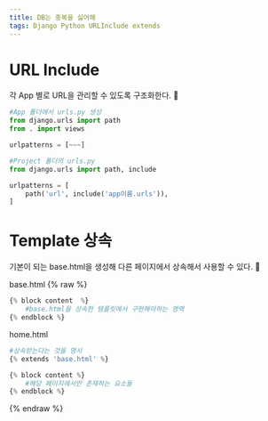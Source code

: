 ```yaml
---
title: DB는 중복을 싫어해
tags: Django Python URLInclude extends
---
```


URL Include
===
각 App 별로 URL을 관리할 수 있도록 구조화한다. &#128194;
```python
#App 폴더에서 urls.py 생성 
from django.urls import path
from . import views

urlpatterns = [~~~]
```
```python
#Project 폴더의 urls.py 
from django.urls import path, include

urlpatterns = [
    path('url', include('app이름.urls')),
]
```

Template 상속
===
기본이 되는 base.html을 생성해 다른 페이지에서 상속해서 사용할 수 있다. &#128196; 

base.html
{% raw %}
```python
{% block content  %}
    #base.html을 상속한 템플릿에서 구현해야하는 영역
{% endblock %}
```

home.html
```python
#상속받는다는 것을 명시
{% extends 'base.html' %}

{% block content %} 
    #해당 페이지에서만 존재하는 요소들
{% endblock %}
```
{% endraw %}
